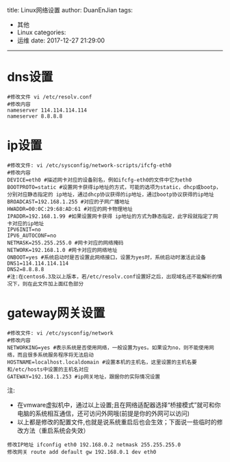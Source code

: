 title: Linux网络设置
author: DuanEnJian
tags:
  - 其他
  - Linux
categories:
  - 运维
date: 2017-12-27 21:29:00
---
# dns设置
```
#修改文件 vi /etc/resolv.conf
#修改内容
nameserver 114.114.114.114
nameserver 8.8.8.8
```
# ip设置
```
#修改文件: vi /etc/sysconfig/network-scripts/ifcfg-eth0
#修改内容
DEVICE=eth0 #描述网卡对应的设备别名，例如ifcfg-eth0的文件中它为eth0
BOOTPROTO=static #设置网卡获得ip地址的方式，可能的选项为static，dhcp或bootp，分别对应静态指定的 ip地址，通过dhcp协议获得的ip地址，通过bootp协议获得的ip地址
BROADCAST=192.168.1.255 #对应的子网广播地址
HWADDR=00:0C:29:68:AD:61 #对应的网卡物理地址
IPADDR=192.168.1.99 #如果设置网卡获得 ip地址的方式为静态指定，此字段就指定了网卡对应的ip地址 
IPV6INIT=no
IPV6_AUTOCONF=no
NETMASK=255.255.255.0 #网卡对应的网络掩码
NETWORK=192.168.1.0 #网卡对应的网络地址
ONBOOT=yes #系统启动时是否设置此网络接口，设置为yes时，系统启动时激活此设备
DNS1=114.114.114.114
DNS2=8.8.8.8
#注:在centos6.3及以上版本，若/etc/resolv.conf设置好之后，出现域名还不能解析的情况下，则在此文件加上面红色部分
```
# gateway网关设置
```
#修改文件: vi /etc/sysconfig/network
#修改内容
NETWORKING=yes #表示系统是否使用网络，一般设置为yes。如果设为no，则不能使用网络，而且很多系统服务程序将无法启动
HOSTNAME=localhost.localdomain #设置本机的主机名，这里设置的主机名要和/etc/hosts中设置的主机名对应
GATEWAY=192.168.1.253 #ip网关地址，跟据你的实际情况设置
```

注:    
- 在vmware虚拟机中，通过以上设置;且在网络适配器选择“桥接模式”就可和你电脑的系统相互通信，还可访问外网哦(前提是你的外网可以访问)
- 以上都是修改的配置文件,也就是说系统重启后也会生效；下面说一些临时的修改方法（重启系统会失效）
```
修改IP地址 ifconfig eth0 192.168.0.2 netmask 255.255.255.0 
修改网关 route add default gw 192.168.0.1 dev eth0 
```